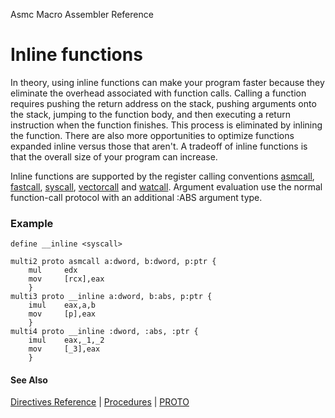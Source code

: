 Asmc Macro Assembler Reference

# Inline functions

In theory, using inline functions can make your program faster because they eliminate the overhead associated with function calls. Calling a function requires pushing the return address on the stack, pushing arguments onto the stack, jumping to the function body, and then executing a return instruction when the function finishes. This process is eliminated by inlining the function. There are also more opportunities to optimize functions expanded inline versus those that aren't. A tradeoff of inline functions is that the overall size of your program can increase.

Inline functions are supported by the register calling conventions [asmcall](asmcall.md), [fastcall](fastcall.md), [syscall](syscall.md), [vectorcall](vectorcall.md) and [watcall](watcall.md). Argument evaluation use the normal function-call protocol with an additional :ABS argument type.

### Example

```
define __inline <syscall>

multi2 proto asmcall a:dword, b:dword, p:ptr {
    mul     edx
    mov     [rcx],eax
    }
multi3 proto __inline a:dword, b:abs, p:ptr {
    imul    eax,a,b
    mov     [p],eax
    }
multi4 proto __inline :dword, :abs, :ptr {
    imul    eax,_1,_2
    mov     [_3],eax
    }
```

#### See Also

[Directives Reference](readme.md) | [Procedures](procedures.md) | [PROTO](proto.md)
